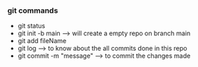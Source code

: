 ### git commands

* git status
* git init -b main --> will create a empty repo on branch main
* git add fileName
* git log --> to know about the all commits done in this repo
* git commit -m "message" --> to commit the changes made